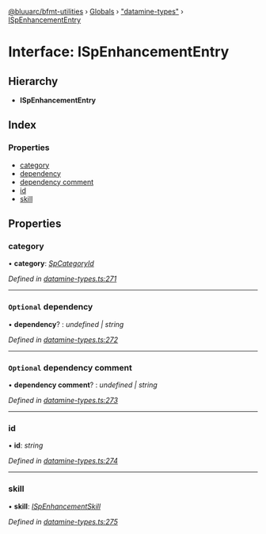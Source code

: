 [@bluuarc/bfmt-utilities](../README.md) › [Globals](../globals.md) › ["datamine-types"](../modules/_datamine_types_.md) › [ISpEnhancementEntry](_datamine_types_.ispenhancemententry.md)

# Interface: ISpEnhancementEntry

## Hierarchy

* **ISpEnhancementEntry**

## Index

### Properties

* [category](_datamine_types_.ispenhancemententry.md#category)
* [dependency](_datamine_types_.ispenhancemententry.md#optional-dependency)
* [dependency comment](_datamine_types_.ispenhancemententry.md#optional-dependency-comment)
* [id](_datamine_types_.ispenhancemententry.md#id)
* [skill](_datamine_types_.ispenhancemententry.md#skill)

## Properties

###  category

• **category**: *[SpCategoryId](../enums/_datamine_types_.spcategoryid.md)*

*Defined in [datamine-types.ts:271](https://github.com/BluuArc/bfmt-utilities/blob/71cd4d1/src/datamine-types.ts#L271)*

___

### `Optional` dependency

• **dependency**? : *undefined | string*

*Defined in [datamine-types.ts:272](https://github.com/BluuArc/bfmt-utilities/blob/71cd4d1/src/datamine-types.ts#L272)*

___

### `Optional` dependency comment

• **dependency comment**? : *undefined | string*

*Defined in [datamine-types.ts:273](https://github.com/BluuArc/bfmt-utilities/blob/71cd4d1/src/datamine-types.ts#L273)*

___

###  id

• **id**: *string*

*Defined in [datamine-types.ts:274](https://github.com/BluuArc/bfmt-utilities/blob/71cd4d1/src/datamine-types.ts#L274)*

___

###  skill

• **skill**: *[ISpEnhancementSkill](_datamine_types_.ispenhancementskill.md)*

*Defined in [datamine-types.ts:275](https://github.com/BluuArc/bfmt-utilities/blob/71cd4d1/src/datamine-types.ts#L275)*
